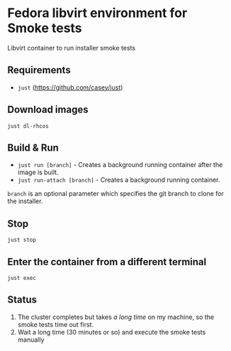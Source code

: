 # Fedora libvirt environment for Smoke tests
Libvirt container to run installer smoke tests

## Requirements
* `just` (https://github.com/casey/just)

## Download images
`just dl-rhcos`

## Build & Run
* `just run [branch]`        - Creates a background running container after the image is built.
* `just run-attach [branch]` - Creates a background running container.

`branch` is an optional parameter which specifies the git branch to clone for the installer.

## Stop
`just stop`

## Enter the container from a different terminal
`just exec`

## Status
  1. The cluster completes but takes *a long time* on my machine, so the smoke tests time out first.
  2. Wait a long time (30 minutes or so) and execute the smoke tests manually
